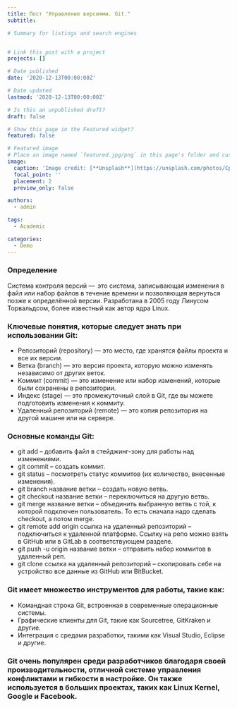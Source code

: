 ```yaml
---
title: Пост "Управление версиями. Git."
subtitle: 

# Summary for listings and search engines


# Link this post with a project
projects: []

# Date published
date: '2020-12-13T00:00:00Z'

# Date updated
lastmod: '2020-12-13T00:00:00Z'

# Is this an unpublished draft?
draft: false

# Show this page in the Featured widget?
featured: false

# Featured image
# Place an image named `featured.jpg/png` in this page's folder and customize its options here.
image:
  caption: 'Image credit: [**Unsplash**](https://unsplash.com/photos/CpkOjOcXdUY)'
  focal_point: ''
  placement: 2
  preview_only: false

authors:
  - admin

tags:
  - Academic

categories:
  - Demo
---
```


### Определение

Система контроля версий —  это система, записывающая изменения в файл или набор файлов в течение времени и позволяющая вернуться позже к определённой версии. Разработана в 2005 году Линусом Торвальдсом, более известный как автор ядра Linux. 

### Ключевые понятия, которые следует знать при использовании Git:

- Репозиторий (repository) — это место, где хранятся файлы проекта и все их версии.
- Ветка (branch) — это версия проекта, которую можно изменять независимо от других веток.
- Коммит (commit) — это изменение или набор изменений, которые были сохранены в репозитории.
- Индекс (stage) — это промежуточный слой в Git, где вы можете подготовить изменения к коммиту.
- Удаленный репозиторий (remote) — это копия репозитория на другой машине или на сервере.

### Основные команды Git:

- git add – добавить файл в стейджинг-зону для работы над изменениями. 
- git commit – создать коммит.
- git status – посмотреть статус коммитов (их количество, внесенные изменения).
- git branch название ветки – создать новую ветвь. 
- git checkout название ветки – переключиться на другую ветвь.
- git merge название ветки – объединить выбранную ветвь с той, к которой подключен пользователь. То есть сначала надо сделать checkout, а потом merge.
- git remote add origin ссылка на удаленный репозиторий – подключиться к удаленной платформе. Ссылку на репо можно взять в GitHub или в GitLab в соответствующем разделе. 
- git push -u origin название ветки – отправить набор коммитов в удаленный реп. 
- git clone ссылка на удаленный репозиторий – скопировать себе на устройство все данные из GitHub или BitBucket.

### Git имеет множество инструментов для работы, такие как:

- Командная строка Git, встроенная в современные операционные системы.
- Графические клиенты для Git, такие как Sourcetree, GitKraken и другие.
- Интеграция с средами разработки, такими как Visual Studio, Eclipse и другие.


### Git очень популярен среди разработчиков благодаря своей производительности, отличной системе управления конфликтами и гибкости в настройке. Он также используется в больших проектах, таких как Linux Kernel, Google и Facebook.






